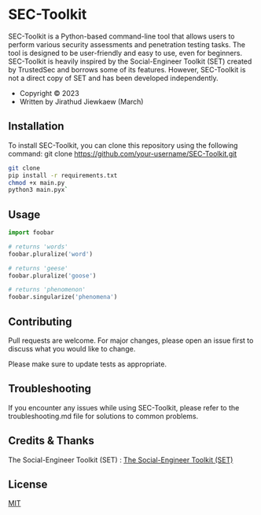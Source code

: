# SEC-Toolkit

SEC-Toolkit is a Python-based command-line tool that allows users to perform various security assessments and penetration testing tasks. The tool is designed to be user-friendly and easy to use, even for beginners.
SEC-Toolkit is heavily inspired by the Social-Engineer Toolkit (SET) created by TrustedSec and borrows some of its features. However, SEC-Toolkit is not a direct copy of SET and has been developed independently.

- Copyright ©️ 2023
- Written by Jirathud Jiewkaew (March)

## Installation

To install SEC-Toolkit, you can clone this repository using the following command:
git clone https://github.com/your-username/SEC-Toolkit.git 

```bash
git clone
pip install -r requirements.txt
chmod +x main.py
python3 main.pyx`
```

## Usage

```python
import foobar

# returns 'words'
foobar.pluralize('word')

# returns 'geese'
foobar.pluralize('goose')

# returns 'phenomenon'
foobar.singularize('phenomena')
```

## Contributing

Pull requests are welcome. For major changes, please open an issue first
to discuss what you would like to change.

Please make sure to update tests as appropriate.

## Troubleshooting
If you encounter any issues while using SEC-Toolkit, please refer to the troubleshooting.md file for solutions to common problems.

## Credits & Thanks

The Social-Engineer Toolkit (SET) : [The Social-Engineer Toolkit (SET)](https://github.com/trustedsec/social-engineer-toolkit)

## License

[MIT](https://choosealicense.com/licenses/mit/)
